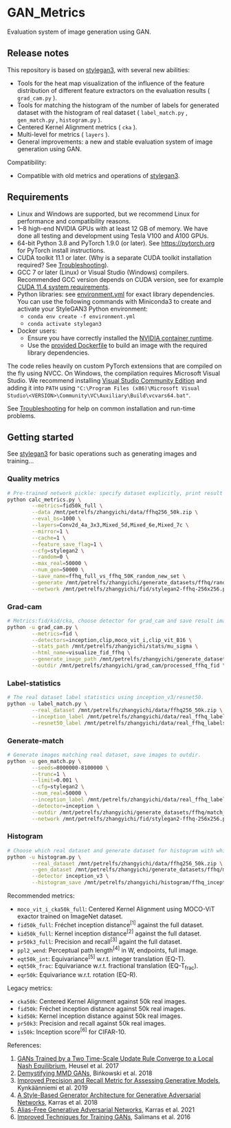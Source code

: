 # GAN_Metrics
Evaluation system of image generation using GAN.

## Release notes

This repository is based on [stylegan3](https://github.com/NVlabs/stylegan3), with several new abilities:
- Tools for the heat map visualization of the influence of the feature distribution of different feature extractors on the evaluation results ( `grad_cam.py` ).
- Tools for matching the histogram of the number of labels for generated dataset with the histogram of real dataset ( `label_match.py` , `gen_match.py` , `histogram.py` ).
- Centered Kernel Alignment metrics ( `cka` ).
- Multi-level for metrics ( `layers` ).
- General improvements: a new and stable evaluation system of image generation using GAN.

Compatibility:
- Compatible with old metrics and operations of [stylegan3](https://github.com/NVlabs/stylegan3).

## Requirements

* Linux and Windows are supported, but we recommend Linux for performance and compatibility reasons.
* 1&ndash;8 high-end NVIDIA GPUs with at least 12 GB of memory. We have done all testing and development using Tesla V100 and A100 GPUs.
* 64-bit Python 3.8 and PyTorch 1.9.0 (or later). See https://pytorch.org for PyTorch install instructions.
* CUDA toolkit 11.1 or later.  (Why is a separate CUDA toolkit installation required?  See [Troubleshooting](./docs/troubleshooting.md#why-is-cuda-toolkit-installation-necessary)).
* GCC 7 or later (Linux) or Visual Studio (Windows) compilers.  Recommended GCC version depends on CUDA version, see for example [CUDA 11.4 system requirements](https://docs.nvidia.com/cuda/archive/11.4.1/cuda-installation-guide-linux/index.html#system-requirements).
* Python libraries: see [environment.yml](./environment.yml) for exact library dependencies.  You can use the following commands with Miniconda3 to create and activate your StyleGAN3 Python environment:
  - `conda env create -f environment.yml`
  - `conda activate stylegan3`
* Docker users:
  - Ensure you have correctly installed the [NVIDIA container runtime](https://docs.docker.com/config/containers/resource_constraints/#gpu).
  - Use the [provided Dockerfile](./Dockerfile) to build an image with the required library dependencies.

The code relies heavily on custom PyTorch extensions that are compiled on the fly using NVCC. On Windows, the compilation requires Microsoft Visual Studio. We recommend installing [Visual Studio Community Edition](https://visualstudio.microsoft.com/vs/) and adding it into `PATH` using `"C:\Program Files (x86)\Microsoft Visual Studio\<VERSION>\Community\VC\Auxiliary\Build\vcvars64.bat"`.

See [Troubleshooting](./docs/troubleshooting.md) for help on common installation and run-time problems.

## Getting started

See [stylegan3](https://github.com/NVlabs/stylegan3) for basic operations such as generating images and training...

### Quality metrics

```.bash
# Pre-trained network pickle: specify dataset explicitly, print result to stdout and save result to txt.
python calc_metrics.py \
        --metrics=fid50k_full \
        --data /mnt/petrelfs/zhangyichi/data/ffhq256_50k.zip \
        --eval_bs=1000 \
        --layers=Conv2d_4a_3x3,Mixed_5d,Mixed_6e,Mixed_7c \
        --mirror=1 \
        --cache=1 \
        --feature_save_flag=1 \
        --cfg=stylegan2 \
        --random=0 \
        --max_real=50000 \
        --num_gen=50000 \
        --save_name=ffhq_full_vs_ffhq_50K_random_new_set \
        --generate /mnt/petrelfs/zhangyichi/generate_datasets/ffhq/random_50K_ffhq \
        --network /mnt/petrelfs/zhangyichi/fid/stylegan2-ffhq-256x256.pkl \
```

### Grad-cam

```.bash
# Metrics:fid/kid/cka, choose detector for grad_cam and save result images to html.
python -u grad_cam.py \
        --metrics=fid \
        --detectors=inception,clip,moco_vit_i,clip_vit_B16 \
        --stats_path /mnt/petrelfs/zhangyichi/stats/mu_sigma \
        --html_name=visualize_fid_ffhq \
        --generate_image_path /mnt/petrelfs/zhangyichi/generate_datasets/ffhq_cam \
        --outdir /mnt/petrelfs/zhangyichi/grad_cam/processed_ffhq_fid \
```

### Label-statistics

```.bash
# The real dataset label statistics using inception_v3/resnet50.
python -u label_match.py \
        --real_dataset /mnt/petrelfs/zhangyichi/data/ffhq256_50k.zip \
        --inception_label /mnt/petrelfs/zhangyichi/data/real_ffhq_labels_inception.pickle \
        --resnet50_label /mnt/petrelfs/zhangyichi/data/real_ffhq_labels_resnet50.pickle \
```

### Generate-match

```.bash
# Generate images matching real dataset, save images to outdir.
python -u gen_match.py \
        --seeds=8000000-8100000 \
        --trunc=1 \
        --limit=0.001 \
        --cfg=stylegan2 \
        --num_real=50000 \
        --inception_label /mnt/petrelfs/zhangyichi/data/real_ffhq_labels_inception.pickle \
        --detector=inception \
        --outdir /mnt/petrelfs/zhangyichi/generate_datasets/ffhq/match_inception_ffhq_final \
        --network /mnt/petrelfs/zhangyichi/fid/stylegan2-ffhq-256x256.pkl \
```

### Histogram

```.bash
# Choose which real dataset and generate dataset for histogram with which detector. 
python -u histogram.py \
        --real_dataset /mnt/petrelfs/zhangyichi/data/ffhq256_50k.zip \
        --gen_dataset /mnt/petrelfs/zhangyichi/generate_datasets/ffhq/match_inception_ffhq_new \
        --detector inception_v3 \
        --histogram_save /mnt/petrelfs/zhangyichi/histogram/ffhq_inceptionset_inception.png \
```


Recommended metrics:
* `moco_vit_i_cka50k_full`: Centered Kernel Alignment using MOCO-ViT exactor trained on ImageNet dataset.
* `fid50k_full`: Fr&eacute;chet inception distance<sup>[1]</sup> against the full dataset.
* `kid50k_full`: Kernel inception distance<sup>[2]</sup> against the full dataset.
* `pr50k3_full`: Precision and recall<sup>[3]</sup> againt the full dataset.
* `ppl2_wend`: Perceptual path length<sup>[4]</sup> in W, endpoints, full image.
* `eqt50k_int`: Equivariance<sup>[5]</sup> w.r.t. integer translation (EQ-T).
* `eqt50k_frac`: Equivariance w.r.t. fractional translation (EQ-T<sub>frac</sub>).
* `eqr50k`: Equivariance w.r.t. rotation (EQ-R).

Legacy metrics:
* `cka50k`: Centered Kernel Alignment against 50k real images.
* `fid50k`: Fr&eacute;chet inception distance against 50k real images.
* `kid50k`: Kernel inception distance against 50k real images.
* `pr50k3`: Precision and recall against 50k real images.
* `is50k`: Inception score<sup>[6]</sup> for CIFAR-10.

References:
1. [GANs Trained by a Two Time-Scale Update Rule Converge to a Local Nash Equilibrium](https://arxiv.org/abs/1706.08500), Heusel et al. 2017
2. [Demystifying MMD GANs](https://arxiv.org/abs/1801.01401), Bi&nacute;kowski et al. 2018
3. [Improved Precision and Recall Metric for Assessing Generative Models](https://arxiv.org/abs/1904.06991), Kynk&auml;&auml;nniemi et al. 2019
4. [A Style-Based Generator Architecture for Generative Adversarial Networks](https://arxiv.org/abs/1812.04948), Karras et al. 2018
5. [Alias-Free Generative Adversarial Networks](https://nvlabs.github.io/stylegan3), Karras et al. 2021
6. [Improved Techniques for Training GANs](https://arxiv.org/abs/1606.03498), Salimans et al. 2016


